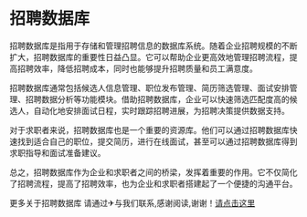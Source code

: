 # 招聘数据库

招聘数据库是指用于存储和管理招聘信息的数据库系统。随着企业招聘规模的不断扩大，招聘数据库的重要性日益凸显。它可以帮助企业更高效地管理招聘流程，提高招聘效率，降低招聘成本，同时也能够提升招聘质量和员工满意度。

招聘数据库通常包括候选人信息管理、职位发布管理、简历筛选管理、面试安排管理、招聘数据分析等功能模块。借助招聘数据库，企业可以快速筛选匹配度高的候选人，自动化地安排面试日程，实时跟踪招聘进展，为招聘决策提供数据支持。

对于求职者来说，招聘数据库也是一个重要的资源库。他们可以通过招聘数据库快速找到适合自己的职位，提交简历，进行在线面试，甚至可以通过招聘数据库得到求职指导和面试准备建议。

总之，招聘数据库作为企业和求职者之间的桥梁，发挥着重要的作用。它不仅简化了招聘流程，提高了招聘效率，也为企业和求职者搭建起了一个便捷的沟通平台。

更多关于招聘数据库 请通过✈与我们联系,感谢阅读,谢谢！[请点击这里](https://t.me/sjlmbot)